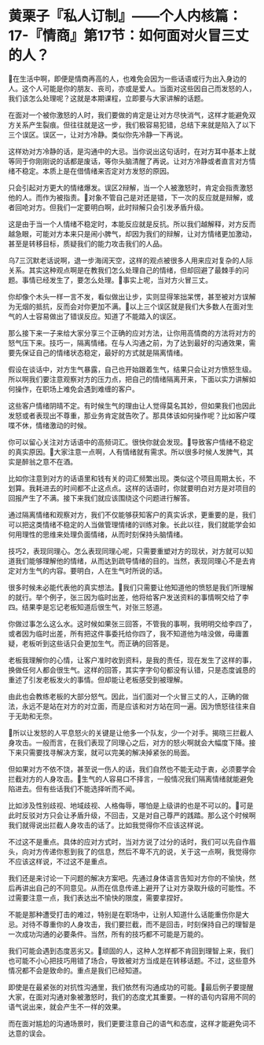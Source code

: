 # 黄栗子『私人订制』——个人内核篇：17-『情商』第17节：如何面对火冒三丈的人？

🎼在生活中啊，即便是情商再高的人，也难免会因为一些话语或行为出入身边的人。这个人可能是你的朋友、丧司，亦或是爱人。当面对这些因自己而发怒的人，我们该怎么处理呢？这就是本期课程，立即要与大家讲解的话题。

在面对一个被你激怒的人时，我们要做的肯定是让对方尽快消气，这样才能避免双方关系产生裂痕。但往往就是这一步，我们极容易犯错，总结下来就是陷入了以下三个误区。误区一，让对方冷静。类似你先冷静一下再说。

这样劝对方冷静的话，是沟通中的大忌。当你说出这句话时，在对方耳中基本上就等同于你刚刚说的话都是废话，等你头脑清醒了再说。让对方冷静或者直言对方情绪不稳定。本质上是在借情绪来否定对方发怒的原因。

只会引起对方更大的情绪爆发。误区2辩解，当一个人被激怒时，肯定会指责激怒他的人。而作为被指责。🎼对象不管自己是对还是错，下一次的反应就是辩解，或者回呛对方。但我们一定要明白啊，此时辩解只会引发矛盾升级。

这是由于当一个人情绪不稳定时，本能反应就是反抗。所以我们越解释，对方反而越急眼，可能对方本来只是闹小脾气，却因为我们的辩解，让对方情绪更加激动，甚至是转移目标，质疑我们的能力攻击我们的人品。

乌7三沉默老话说啊，退一步海阔天空，这样的观点被很多人用来应对复杂的人际关系。其实这种观点啊是在教我们怎么处理自己的情绪，但却回避了最棘手的问题。事情已经发生了，要怎么处理。🎼事实上呢，当对方火冒三丈。

你却像个木头一样一言不发，看似做出让步，实则显得笨拙呆愣，甚至被对方误解为无烟的抵抗，反而会对你更加不满。🎼以上三个误区就是我们大多数人在面对生气的人士容易做出了错误反应。知道了不能踏入的误区。

那么接下来一子来给大家分享三个正确的应对方法，让你用高情商的方法将对方的怒气压下来。技巧一，隔离情绪。在与人沟通之前，为了达到最好的沟通效果，需要先保证自己的情绪状态稳定，最好的方式就是隔离情绪。

假设在谈话中，对方生气暴露，自己也开始跟着生气，结果只会让对方愤怒生级。所以啊我们要注意观察对方的压力点，把自己的情绪隔离开来，下面以实力讲解如何操作，在职场上难免会遇到难缠的客户。

这些客户情绪阴晴不定。有时候生气的理由让人觉得莫名其妙，但如果我们也因此发怒或者表现出不尊重，那业务肯定就告吹了。那具体该如何操作呢？比如客户喋喋不休，情绪激动的时候。

你可以留心关注对方话语中的高频词汇。很快你就会发现。🎼导致客户情绪不稳定的真实原因。🎼大家注意一点啊，人有情绪就有需求。所以很多时候人发脾气，其实是醉翁之意不在酒。

比如你注意到对方的话语里和钱有关的词汇频繁出现。类似这个项目周期太长，不划算。我耗进去的时间都不止这点点。这样的话语时，你就要明白对方是对项目的回报产生了不满。接下来我们就应该围绕这个问题进行解答。

通过隔离情绪和观察对方，我们不仅能够获知客户的真实诉求，更重要的是，我们可以把这类情绪不稳定的人当做管理情绪的训练对象。长此以往，我们就能学会如何用理性的思维来处理负面情绪，从而时刻保持头脑情绪。

技巧2，表现同理心。怎么表现同理心呢，只需要重塑对方的现状，对方就可以知道我们能够理解他的情绪，从而达到疏导情绪的目的。当然，表现同理心不是去肯定对方生气的内容。要明白，人在生气时所说的话。

很多时候未必能代表他的真实想法。🎼我们只需要让他知道他的愤怒是我们所理解的就行。举个例子，张三因为临时出差，他将给客户发送资料的事情啊交给了李四。结果李是忘记老板知道后很生气，对张三怒道。

你做过事怎么这么水。这时候如果张三回答，不管我的事啊，我明明交给李四了，或者因为临时出差，所有把这件事委托给你四了，我不知道他为啥没做，毋庸置疑，老板听到这些话只会更加生气。而正确的回答是。

老板我理解你的心情，让客户准时收到资料，是我的责任，现在发生了这样的事，换做任何人都会很生气。这样的回答，其实字字句句都没有认错，只是态度诚恳的重述了引发老板发火的事情。但却能让老板感受到被理解。

由此也会教练老板的大部分怒气。因此，当们面对一个火冒三丈的人，正确的做法，永远不是站在对方的对立面，而是应该和对方站在同一遍。因为愤怒往往来自于无助和无奈。

🎼所以让发怒的人平息怒火的关键是让他多一个队友，少一个对手。揭晓三拦截人身攻击。一般而言，在我们表现了同理心之后，对方的怒火啊就会大幅度下降。接下来只需要找寻解决方案，就可以完美的解决掉紧张的局面。

但如果对方不依不饶，甚至说一伤人的话，我们自然也不能无动于衷，必须要学会拦截对方的人身攻击。🎼生气的人容易口不择言，一般情况我们隔离情绪就能避免陷进去。但有些话我们不能选择听而不闻。

比如涉及性别歧视、地域歧视、人格侮辱，哪怕是上级讲的也是不可以的。🎼可是此时反驳对方只会让矛盾升级，不回击，又是对自己尊严的践踏。那么这个时候啊我们就得说出拦截人身攻击的话了。比如我觉得你不应该这样说。

不过这不是重点。具体的应对方式时，当对方说了过分的话时，我们可以先自作眉头，向对方传递你惹到我了的信息，然后不卑不亢的说，关于这一点啊，我觉得你不应该这样说，不过这不是重点。

我们还是来讨论一下问题的解决方案吧。先通过身体语言告知对方你的不愉快，然后再讲出自己的不同意见。从而在信息传递上避开了让对方录取升级的可能性。不过需要注意一点，我们表达出不愉快的限度，需要拿捏好。

不能是那种遭受打击的难过，特别是在职场中，让别人知道什么话能重伤你是大忌。对待不尊重你的人身攻击，我们要拦截，而不是回击，时刻保持自己的理智是一次成功沟通的必要条件。当然，所有的技巧都不可能是万能的。

我们可能会遇到态度恶劣又。🎼顽固的人，这种人怎样都不肯回到理智上来，我们也可能不小心把技巧用错了场合，导致被对方当成是在转移话题。不过，这些意外情况都不会是致命的。重点是我们已经知道。

即使是在最紧张的对抗性沟通里，我们依然有沟通成功的可能。🎼最后例子要提醒大家，在面对沟通对象被激怒时，我们的态度尤其重要。一样的语句内容用不同的语气说出来，就会产生不一样的效果。

而在面对尴尬的沟通场景时，我们更要注意自己的语气和态度，这样才能避免词不达意的误会。